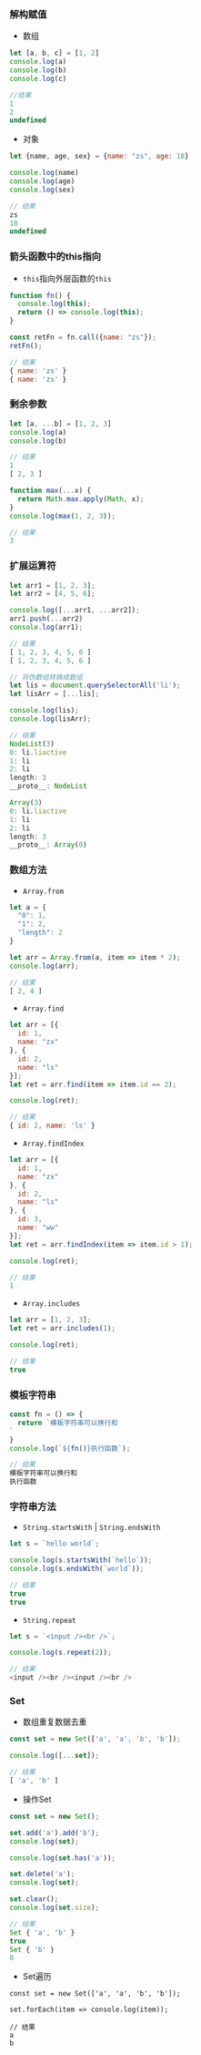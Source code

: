 ### 解构赋值

- 数组

```javascript
let [a, b, c] = [1, 2]
console.log(a)
console.log(b)
console.log(c)

//结果
1
2
undefined
```

- 对象

```javascript
let {name, age, sex} = {name: "zs", age: 18}

console.log(name)
console.log(age)
console.log(sex)

// 结果
zs
18
undefined
```

### 箭头函数中的this指向

- `this`指向外层函数的`this`

```javascript
function fn() {
  console.log(this);
  return () => console.log(this);
}

const retFn = fn.call({name: "zs"});
retFn();

// 结果
{ name: 'zs' }
{ name: 'zs' }
```

### 剩余参数

```javascript
let [a, ...b] = [1, 2, 3]
console.log(a)
console.log(b)

// 结果
1       
[ 2, 3 ]
```

```javascript
function max(...x) {
  return Math.max.apply(Math, x);
}
console.log(max(1, 2, 3));

// 结果
3
```

### 扩展运算符

```javascript
let arr1 = [1, 2, 3];
let arr2 = [4, 5, 6];

console.log([...arr1, ...arr2]);
arr1.push(...arr2)
console.log(arr1);

// 结果
[ 1, 2, 3, 4, 5, 6 ]
[ 1, 2, 3, 4, 5, 6 ]
```

```javascript
// 将伪数组转换成数组
let lis = document.querySelectorAll('li');
let lisArr = [...lis];

console.log(lis);
console.log(lisArr);

// 结果
NodeList(3)
0: li.liactive
1: li
2: li
length: 3
__proto__: NodeList

Array(3)
0: li.liactive
1: li
2: li
length: 3
__proto__: Array(0)
```

### 数组方法

- `Array.from`

```javascript
let a = {
  "0": 1,
  "1": 2,
  "length": 2
}

let arr = Array.from(a, item => item * 2);
console.log(arr);

// 结果	
[ 2, 4 ]
```

- `Array.find`

```javascript
let arr = [{
  id: 1,
  name: "zx"
}, {
  id: 2,
  name: "ls"
}];
let ret = arr.find(item => item.id == 2);

console.log(ret);

// 结果	
{ id: 2, name: 'ls' }
```

- `Array.findIndex`

```javascript
let arr = [{
  id: 1,
  name: "zx"
}, {
  id: 2,
  name: "ls"
}, {
  id: 3,
  name: "ww"
}];
let ret = arr.findIndex(item => item.id > 1);

console.log(ret);

// 结果	
1
```

- `Array.includes`

```javascript
let arr = [1, 2, 3];
let ret = arr.includes(1);

console.log(ret);

// 结果	
true
```

### 模板字符串

```javascript
const fn = () => {
  return `模板字符串可以换行和
`
}
console.log(`${fn()}执行函数`);

// 结果	
模板字符串可以换行和
执行函数
```

### 字符串方法

- `String.startsWith` | `String.endsWith`

```javascript
let s = `hello world`;

console.log(s.startsWith(`hello`));
console.log(s.endsWith(`world`));

// 结果	
true
true
```

- `String.repeat`

```javascript
let s = `<input /><br />`;

console.log(s.repeat(2));

// 结果	
<input /><br /><input /><br />
```

### Set

- 数组重复数据去重

```javascript
const set = new Set(['a', 'a', 'b', 'b']);

console.log([...set]);

// 结果	
[ 'a', 'b' ]
```

- 操作Set

```javascript
const set = new Set();

set.add('a').add('b');
console.log(set);

console.log(set.has('a'));

set.delete('a');
console.log(set);

set.clear();
console.log(set.size);

// 结果	
Set { 'a', 'b' }
true
Set { 'b' }
0
```

- Set遍历

```
const set = new Set(['a', 'a', 'b', 'b']);

set.forEach(item => console.log(item));

// 结果	
a
b
```


